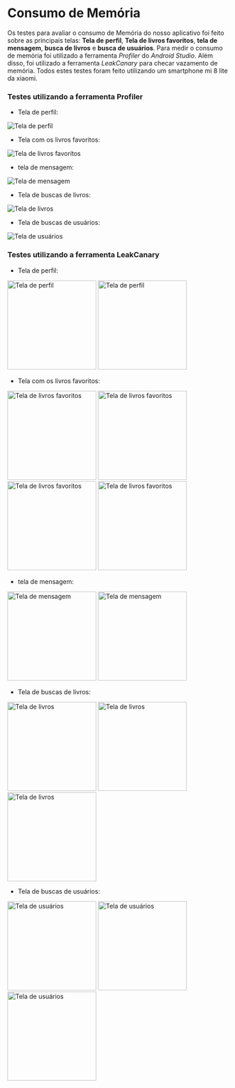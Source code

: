 # Consumo de Memória

Os testes para avaliar o consumo de Memória do nosso aplicativo foi feito sobre as principais telas: **Tela de perfil**, 
**Tela de  livros favoritos**, **tela de mensagem**, **busca de livros** e **busca de usuários**. Para medir o consumo 
de memória foi utilizado a ferramenta *Profiler* do *Android Studio*. Além disso, foi utilizado a ferramenta *LeakCanary* para checar vazamento de memória. Todos estes testes foram feito utilizando um smartphone mi 8 lite da xiaomi.

### Testes utilizando a ferramenta Profiler

* Tela de perfil:
<img src="img/memoria tela de perfil.png" alt="Tela de perfil" />

* Tela com os livros favoritos:
<img src="img/memoria tela de livros favoritos.png" alt="Tela de livros favoritos" />

* tela de mensagem:
<img src="img/memoria tela de mensagem.png" alt="Tela de mensagem" />

* Tela de buscas de livros:
<img src="img/memoria tela de buscar livros.png" alt="Tela de livros" />

* Tela de buscas de usuários:
<img src="img/memoria tela de busca de usuario.png" alt="Tela de usuários" />


### Testes utilizando a ferramenta LeakCanary

* Tela de perfil:

<img src="img/tela de perfil 1.jpg" width=200 alt="Tela de perfil" /> <img src="img/tela de perfil 2.jpg" width=200 alt="Tela de perfil" />

* Tela com os livros favoritos:

<img src="img/tela de livros favoritos 1.jpg" width=200 alt="Tela de livros favoritos" /> <img src="img/tela de livros favoritos 2.jpg" width=200 alt="Tela de livros favoritos" /> <img src="img/tela de livros favoritos 3.jpg" width=200 alt="Tela de livros favoritos" />  <img src="img/tela de livros favoritos 4.jpg" width=200 alt="Tela de livros favoritos" />

* tela de mensagem:

<img src="img/tela de mensagem 1.jpg" width=200 alt="Tela de mensagem" /> <img src="img/tela de mensagem 2.jpg" width=200 alt="Tela de mensagem" />

* Tela de buscas de livros:

<img src="img/tela de busca de livro 1.jpg" width=200 alt="Tela de livros" /> <img src="img/tela de busca de livro 2.jpg" width=200 alt="Tela de livros" /> <img src="img/tela de busca de livro 3.jpg" width=200 alt="Tela de livros" />

* Tela de buscas de usuários:

<img src="img/tela de busca de usuario 1.jpg" width=200 alt="Tela de usuários" /> <img src="img/tela de busca de usuario 2.jpg" width=200 alt="Tela de usuários" /> <img src="img/tela de busca de usuario 3.jpg" width=200 alt="Tela de usuários" />
